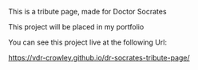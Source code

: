 This is a tribute page, made for Doctor Socrates

This project will be placed in my portfolio

You can see this project live at the following Url:

https://vdr-crowley.github.io/dr-socrates-tribute-page/